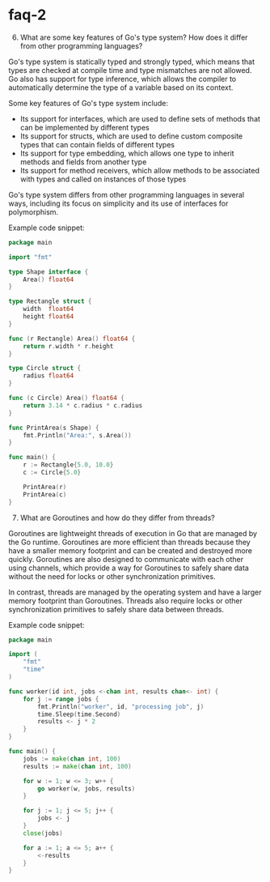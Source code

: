 # faq-2

6. What are some key features of Go's type system? How does it differ from other programming languages?

Go's type system is statically typed and strongly typed, which means that types are checked at compile time and type mismatches are not allowed. Go also has support for type inference, which allows the compiler to automatically determine the type of a variable based on its context.

Some key features of Go's type system include:

* Its support for interfaces, which are used to define sets of methods that can be implemented by different types
* Its support for structs, which are used to define custom composite types that can contain fields of different types
* Its support for type embedding, which allows one type to inherit methods and fields from another type
* Its support for method receivers, which allow methods to be associated with types and called on instances of those types

Go's type system differs from other programming languages in several ways, including its focus on simplicity and its use of interfaces for polymorphism.

Example code snippet:

```go
package main

import "fmt"

type Shape interface {
    Area() float64
}

type Rectangle struct {
    width  float64
    height float64
}

func (r Rectangle) Area() float64 {
    return r.width * r.height
}

type Circle struct {
    radius float64
}

func (c Circle) Area() float64 {
    return 3.14 * c.radius * c.radius
}

func PrintArea(s Shape) {
    fmt.Println("Area:", s.Area())
}

func main() {
    r := Rectangle{5.0, 10.0}
    c := Circle{5.0}

    PrintArea(r)
    PrintArea(c)
}
```

7. What are Goroutines and how do they differ from threads?

Goroutines are lightweight threads of execution in Go that are managed by the Go runtime. Goroutines are more efficient than threads because they have a smaller memory footprint and can be created and destroyed more quickly. Goroutines are also designed to communicate with each other using channels, which provide a way for Goroutines to safely share data without the need for locks or other synchronization primitives.

In contrast, threads are managed by the operating system and have a larger memory footprint than Goroutines. Threads also require locks or other synchronization primitives to safely share data between threads.

Example code snippet:

```go
package main

import (
    "fmt"
    "time"
)

func worker(id int, jobs <-chan int, results chan<- int) {
    for j := range jobs {
        fmt.Println("worker", id, "processing job", j)
        time.Sleep(time.Second)
        results <- j * 2
    }
}

func main() {
    jobs := make(chan int, 100)
    results := make(chan int, 100)

    for w := 1; w <= 3; w++ {
        go worker(w, jobs, results)
    }

    for j := 1; j <= 5; j++ {
        jobs <- j
    }
    close(jobs)

    for a := 1; a <= 5; a++ {
        <-results
    }
}
```
